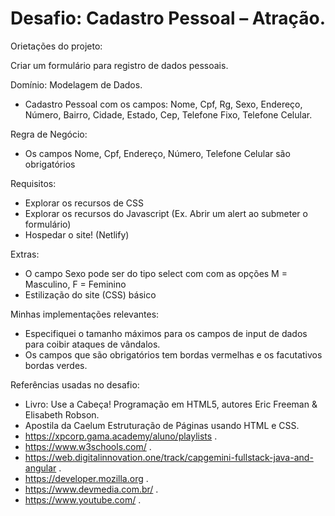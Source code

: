 # Desafio: Cadastro Pessoal – Atração.

Orietações do projeto:

Criar um formulário para registro de dados pessoais.

Domínio: Modelagem de Dados.

- Cadastro Pessoal com os campos: Nome, Cpf, Rg, Sexo, Endereço, Número, Bairro, Cidade, Estado, Cep, Telefone Fixo, Telefone Celular.

Regra de Negócio:
- Os campos Nome, Cpf, Endereço, Número, Telefone Celular são obrigatórios

Requisitos:
-	Explorar os recursos de CSS
-	Explorar os recursos do Javascript (Ex. Abrir um alert ao submeter o formulário)
-	Hospedar o site! (Netlify)

Extras: 
- O campo Sexo pode ser do tipo select com com as opções M = Masculino, F = Feminino
- Estilização do site (CSS) básico

Minhas implementações relevantes:  
- Especifiquei o tamanho máximos para os campos de input de dados para coibir ataques de vândalos.
- Os campos que são obrigatórios tem bordas vermelhas e os facutativos bordas verdes. 

Referências usadas no desafio:
- Livro: Use a Cabeça! Programação em HTML5, autores Eric Freeman & Elisabeth Robson.
- Apostila da Caelum Estruturação de Páginas usando HTML e CSS.
- https://xpcorp.gama.academy/aluno/playlists .
- https://www.w3schools.com/ .
- https://web.digitalinnovation.one/track/capgemini-fullstack-java-and-angular .
- https://developer.mozilla.org .
- https://www.devmedia.com.br/ .
- https://www.youtube.com/ .

